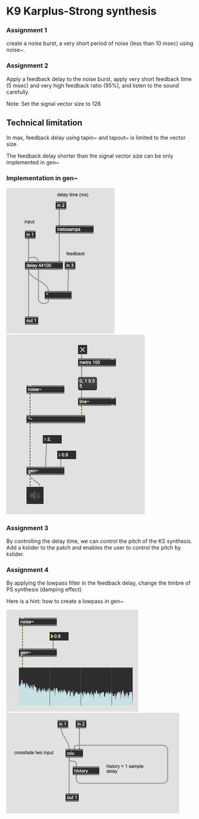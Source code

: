 # K9 Karplus-Strong synthesis

### Assignment 1
create a noise burst, a very short period of noise (less than 10 msec) using noise~.

### Assignment 2
Apply a feedback delay to the noise burst, apply  very short feedback time (5 msec) and very high feedback ratio (95%), and listen to the sound carefully. 

Note: Set the signal vector size to 128

## Technical limitation

In max, feedback delay using tapin~ and tapout~ is limited to the vector size. 

The feedback delay shorter than the signal vector size can be only implemented in gen~


### Implementation in gen~  
![](K9/ks.png)
![](K9/main.png)

### Assignment 3
By controlling the delay time, we can control the pitch of the KS synthesis. Add a kslider to the patch and enables the user to control the pitch by kslider.

### Assignment 4
By applying the lowpass filter in the feedback delay, change the timbre of PS synthesis (damping effect)

Here is a hint: how to create a lowpass in gen~

![](K9/lp.png)
![](K9/lp_gen.png)





